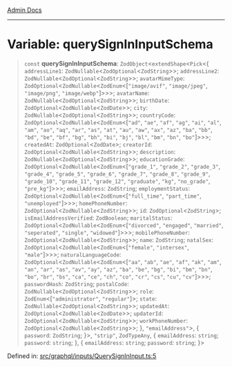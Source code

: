 [Admin Docs](/)

***

# Variable: querySignInInputSchema

> `const` **querySignInInputSchema**: `ZodObject`\<`extendShape`\<`Pick`\<\{ `addressLine1`: `ZodNullable`\<`ZodOptional`\<`ZodString`\>\>; `addressLine2`: `ZodNullable`\<`ZodOptional`\<`ZodString`\>\>; `avatarMimeType`: `ZodOptional`\<`ZodNullable`\<`ZodEnum`\<\[`"image/avif"`, `"image/jpeg"`, `"image/png"`, `"image/webp"`\]\>\>\>; `avatarName`: `ZodNullable`\<`ZodOptional`\<`ZodString`\>\>; `birthDate`: `ZodOptional`\<`ZodNullable`\<`ZodDate`\>\>; `city`: `ZodNullable`\<`ZodOptional`\<`ZodString`\>\>; `countryCode`: `ZodOptional`\<`ZodNullable`\<`ZodEnum`\<\[`"ad"`, `"ae"`, `"af"`, `"ag"`, `"ai"`, `"al"`, `"am"`, `"ao"`, `"aq"`, `"ar"`, `"as"`, `"at"`, `"au"`, `"aw"`, `"ax"`, `"az"`, `"ba"`, `"bb"`, `"bd"`, `"be"`, `"bf"`, `"bg"`, `"bh"`, `"bi"`, `"bj"`, `"bl"`, `"bm"`, `"bn"`, `"bo"`\]\>\>\>; `createdAt`: `ZodOptional`\<`ZodDate`\>; `creatorId`: `ZodOptional`\<`ZodNullable`\<`ZodString`\>\>; `description`: `ZodNullable`\<`ZodOptional`\<`ZodString`\>\>; `educationGrade`: `ZodOptional`\<`ZodNullable`\<`ZodEnum`\<\[`"grade_1"`, `"grade_2"`, `"grade_3"`, `"grade_4"`, `"grade_5"`, `"grade_6"`, `"grade_7"`, `"grade_8"`, `"grade_9"`, `"grade_10"`, `"grade_11"`, `"grade_12"`, `"graduate"`, `"kg"`, `"no_grade"`, `"pre_kg"`\]\>\>\>; `emailAddress`: `ZodString`; `employmentStatus`: `ZodOptional`\<`ZodNullable`\<`ZodEnum`\<\[`"full_time"`, `"part_time"`, `"unemployed"`\]\>\>\>; `homePhoneNumber`: `ZodOptional`\<`ZodNullable`\<`ZodString`\>\>; `id`: `ZodOptional`\<`ZodString`\>; `isEmailAddressVerified`: `ZodBoolean`; `maritalStatus`: `ZodOptional`\<`ZodNullable`\<`ZodEnum`\<\[`"divorced"`, `"engaged"`, `"married"`, `"seperated"`, `"single"`, `"widowed"`\]\>\>\>; `mobilePhoneNumber`: `ZodOptional`\<`ZodNullable`\<`ZodString`\>\>; `name`: `ZodString`; `natalSex`: `ZodOptional`\<`ZodNullable`\<`ZodEnum`\<\[`"female"`, `"intersex"`, `"male"`\]\>\>\>; `naturalLanguageCode`: `ZodOptional`\<`ZodNullable`\<`ZodEnum`\<\[`"aa"`, `"ab"`, `"ae"`, `"af"`, `"ak"`, `"am"`, `"an"`, `"ar"`, `"as"`, `"av"`, `"ay"`, `"az"`, `"ba"`, `"be"`, `"bg"`, `"bi"`, `"bm"`, `"bn"`, `"bo"`, `"br"`, `"bs"`, `"ca"`, `"ce"`, `"ch"`, `"co"`, `"cr"`, `"cs"`, `"cu"`, `"cv"`\]\>\>\>; `passwordHash`: `ZodString`; `postalCode`: `ZodNullable`\<`ZodOptional`\<`ZodString`\>\>; `role`: `ZodEnum`\<\[`"administrator"`, `"regular"`\]\>; `state`: `ZodNullable`\<`ZodOptional`\<`ZodString`\>\>; `updatedAt`: `ZodOptional`\<`ZodNullable`\<`ZodDate`\>\>; `updaterId`: `ZodOptional`\<`ZodNullable`\<`ZodString`\>\>; `workPhoneNumber`: `ZodOptional`\<`ZodNullable`\<`ZodString`\>\>; \}, `"emailAddress"`\>, \{ `password`: `ZodString`; \}\>, `"strip"`, `ZodTypeAny`, \{ `emailAddress`: `string`; `password`: `string`; \}, \{ `emailAddress`: `string`; `password`: `string`; \}\>

Defined in: [src/graphql/inputs/QuerySignInInput.ts:5](https://github.com/Sourya07/talawa-api/blob/4e4298c85a0d2c28affa824f2aab7ec32b5f3ac5/src/graphql/inputs/QuerySignInInput.ts#L5)
